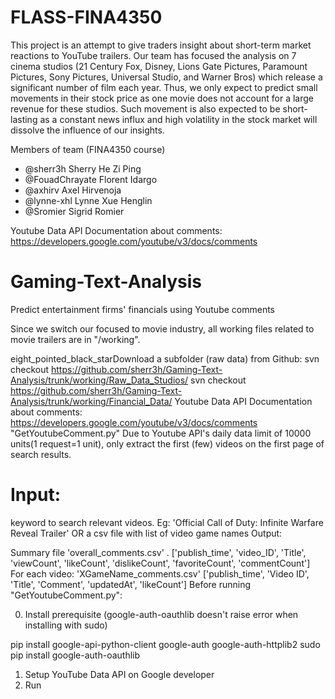 # FLASS-FINA4350
This project is an attempt to give traders insight about short-term market reactions to YouTube trailers.  Our team has focused the analysis on 7 cinema studios (21 Century Fox, Disney, Lions Gate Pictures, Paramount Pictures, Sony Pictures, Universal Studio, and Warner Bros) which release a significant number of film each year.  Thus, we only expect to predict small movements in their stock price as one movie does not account for a large revenue for these studios. Such movement is also expected to be short-lasting as a constant news influx and high volatility in the stock market will dissolve the influence of our insights.

Members of team (FINA4350 course)
- @sherr3h Sherry He Zi Ping
- @FouadChrayate Florent Idargo
- @axhirv Axel Hirvenoja
- @lynne-xhl Lynne Xue Henglin 
- @Sromier Sigrid Romier


Youtube Data API Documentation about comments: https://developers.google.com/youtube/v3/docs/comments


# Gaming-Text-Analysis
Predict entertainment firms' financials using Youtube comments

Since we switch our focused to movie industry, all working files related to movie trailers are in "/working".

eight_pointed_black_starDownload a subfolder (raw data) from Github:
svn checkout https://github.com/sherr3h/Gaming-Text-Analysis/trunk/working/Raw_Data_Studios/
svn checkout https://github.com/sherr3h/Gaming-Text-Analysis/trunk/working/Financial_Data/
Youtube Data API Documentation about comments: https://developers.google.com/youtube/v3/docs/comments
"GetYoutubeComment.py"
Due to Youtube API's daily data limit of 10000 units(1 request=1 unit), only extract the first (few) videos on the first page of search results.

# Input:

keyword to search relevant videos. Eg: 'Official Call of Duty: Infinite Warfare Reveal Trailer'
OR a csv file with list of video game names
Output:

Summary file 'overall_comments.csv' . ['publish_time', 'video_ID', 'Title', 'viewCount', 'likeCount', 'dislikeCount', 'favoriteCount', 'commentCount']
For each video: 'XGameName_comments.csv' ['publish_time', 'Video ID', 'Title', 'Comment', 'updatedAt', 'likeCount']
Before running "GetYoutubeComment.py":

0. Install prerequisite
(google-auth-oauthlib doesn't raise error when installing with sudo)

pip install google-api-python-client google-auth google-auth-httplib2
sudo pip install google-auth-oauthlib
1. Setup YouTube Data API on Google developer
2. Run
